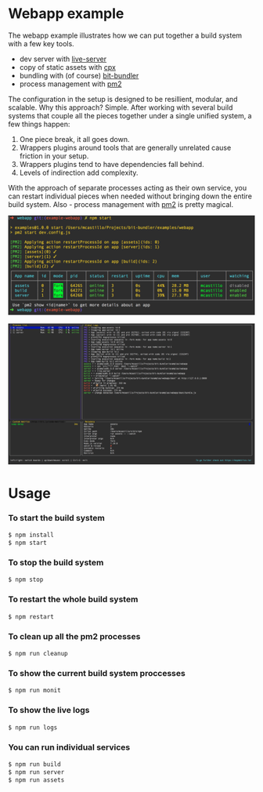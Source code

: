 # Webapp example

The webapp example illustrates how we can put together a build system with a few key tools.

- dev server with [live-server](https://github.com/tapio/live-server)
- copy of static assets with [cpx](https://github.com/mysticatea/cpx)
- bundling with (of course) [bit-bundler](https://github.com/MiguelCastillo/bit-bundler)
- process management with [pm2](https://github.com/Unitech/pm2)

The configuration in the setup is designed to be resillient, modular, and scalable. Why this approach? Simple. After working with several build systems that couple all the pieces together under a single unified system, a few things happen:

1. One piece break, it all goes down.
2. Wrappers plugins around tools that are generally unrelated cause friction in your setup.
3. Wrappers plugins tend to have dependencies fall behind.
4. Levels of indirection add complexity.

With the approach of separate processes acting as their own service, you can restart individual pieces when needed without bringing down the entire build system. Also - process management with [pm2](https://github.com/Unitech/pm2) is pretty magical.

![start build](https://raw.githubusercontent.com/MiguelCastillo/bit-bundler/master/img/webapp-build-start.png "Starting up the build")

![monitor build](https://raw.githubusercontent.com/MiguelCastillo/bit-bundler/master/img/webapp-build-monitor.png "Monitoring the build processes")


# Usage

### To start the build system

```
$ npm install
$ npm start
```

### To stop the build system

```
$ npm stop
```

### To restart the whole build system

```
$ npm restart
```

### To clean up all the pm2 processes

```
$ npm run cleanup
```

### To show the current build system proccesses

```
$ npm run monit
```

### To show the live logs

```
$ npm run logs
```

### You can run individual services

```
$ npm run build
$ npm run server
$ npm run assets
```
